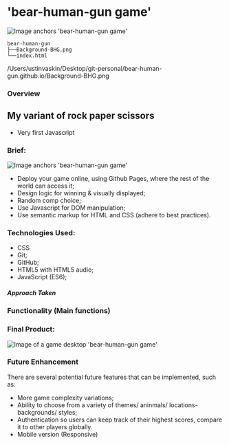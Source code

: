 # 'bear-human-gun game'  

![Image anchors 'bear-human-gun game'](https://i.imgur.com/ekDBfxt.png)

```
bear-human-gun
├──Background-BHG.png
└──index.html
```

/Users/ustinvaskin/Desktop/git-personal/bear-human-gun.github.io/Background-BHG.png
### Overview 
## My variant of rock paper scissors
* Very first Javascript
### Brief:
![Image anchors 'bear-human-gun game'](https://i.imgur.com/eQJJvTM.png)
* Deploy your game online, using Github Pages, where the rest of the world can access it;
* Design logic for winning & visually displayed;
* Random comp choice;
* Use Javascript  for DOM manipulation;
* Use semantic markup for HTML and CSS (adhere to best practices).


### Technologies Used:
* CSS
* Git;
* GitHub;
* HTML5 with HTML5 audio;
* JavaScript (ES6);

##### Approach Taken
### Functionality (Main functions)


### Final Product:

![Image of a game desktop 'bear-human-gun game'](https://i.imgur.com/PtRFZAX.png)


### Future Enhancement
 There are several potential future features that can be implemented, such as:

* More game complexity variations;
* Ability to choose from a variety of themes/ aninmals/ locations- backgrounds/ styles;
* Authentication so users can keep track of their highest scores, compare it to other players globally.
* Mobile version (Responsive)
















